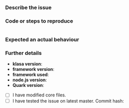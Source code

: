 ### Describe the issue

### Code or steps to reproduce

```js

```

<!--
If your issue is a proposal, you can provide its use case showing code.
Make sure to explain everything well and comment the code, so we can
follow up.
-->

<!--
If you just used any util parts of Quark please put the name of the util in the tittle and put / in the framework questions.
-->

### Expected an actual behaviour


### Further details

- **klasa version**:
- **framework version**:
- **framework used**:
- **node.js version**:
- **Quark version**:
- [ ] I have modified core files.
- [ ] I have tested the issue on latest master. Commit hash:
